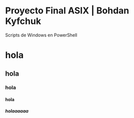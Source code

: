 # Proyecto Final ASIX | Bohdan Kyfchuk

Scripts de Windows en PowerShell

# hola

## hola

### hola

#### hola

##### holaaaaaa
